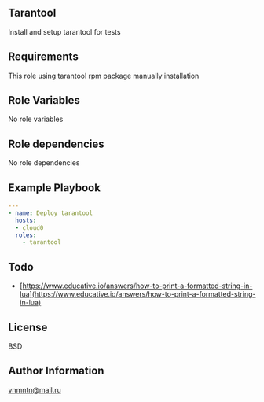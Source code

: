 ## Tarantool

Install and setup tarantool for tests

## Requirements

This role using tarantool rpm package manually installation

## Role Variables

No role variables

## Role dependencies

No role dependencies

## Example Playbook

```yaml
---
- name: Deploy tarantool
  hosts:
  - cloud0
  roles:
    - tarantool
```

## Todo

- [https://www.educative.io/answers/how-to-print-a-formatted-string-in-lua](https://www.educative.io/answers/how-to-print-a-formatted-string-in-lua)

## License

BSD

## Author Information

<vnmntn@mail.ru>
